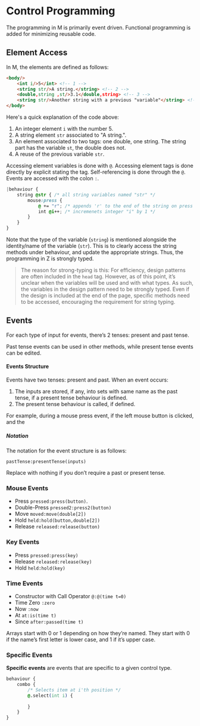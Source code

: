 # Control Programming

The programming in M is primarily event driven. Functional programming is added for minimizing reusable code.

## Element Access

In M, the elements are defined as follows:

```html
<body/>
    <int i/>5</int> <!-- 1 -->
    <string str/>A string.</string> <!-- 2 -->
    <double,string ,st/>3.1</double,string> <!-- 3 -->
    <string str/>Another string with a previous "variable"</string> <!-- 4 -->
</body>
```

Here's a quick explanation of the code above:

1. An integer element `i` with the number 5.
2. A string element `str` associated to "A string.".
3. An element associated to two tags: one double, one string. The string part has the variable `st`, the double does not.
4. A reuse of the previous variable `str`. 

Accessing element variables is done with `@`. Accessing element tags is done directly by explicit stating the tag. Self-referencing is done through the `@`. Events are accessed with the colon `:`. 

```css
|behaviour {
    string @str { /* all string variables named "str" */
        mouse:press {
            @ += "r"; /* appends 'r' to the end of the string on press */
            int @i++; /* incremenets integer "i" by 1 */
        }
    }
}
```

Note that the type of the variable (`string`) is mentioned alongside the identity/name of the variable (`str`). This is to clearly access the string methods under behaviour, and update the appropriate strings. Thus, the programming in Z is strongly typed. 

> The reason for strong-typing is this: For efficiency, design patterns are often included in the `head` tag. However, as of this point, it’s unclear when the variables will be used and with what types. As such, the variables in the design pattern need to be strongly typed. Even if the design is included at the end of the page, specific methods need to be accessed, encouraging the requirement for string typing. 

## Events

For each type of input for events, there’s 2 tenses: present and past tense. 

Past tense events can be used in other methods, while present tense events can be edited. 



#### Events Structure

Events have two tenses: present and past. When an event occurs:

1. The inputs are stored, if any, into sets with same name as the past tense, if a present tense behaviour is defined.
2. The present tense behaviour is called, if defined.

For example, during a mouse press event, if the left mouse button is clicked, and the

##### Notation

The notation for the event structure is as follows:

`pastTense:presentTense(inputs)`

Replace with nothing if you don’t require a past or present tense.

### Mouse Events

* Press `pressed:press(button)`.
* Double-Press `pressed2:press2(button)`
* Move `moved:move(double[2])`
* Hold `held:hold(button,double[2])`
* Release `released:release(button)`

### Key Events

* Press `pressed:press(key)`
* Release `released:release(key)`
* Hold `held:hold(key)`

### Time Events

* Constructor with Call Operator `@:@(time t=0)`
* Time Zero `:zero`
* Now `:now`
* At `at:is(time t)`
* Since `after:passed(time t)`

Arrays start with 0 or 1 depending on how they’re named. They start with 0 if the name’s first letter is lower case, and 1 if it’s upper case.

### Specific Events

**Specific events** are events that are specific to a given control type. 

```css
behaviour {
    combo {
        /* Selects item at i'th position */
        @.select(int i) {
            
        }
    }
}
```

